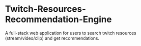 # Twitch-Resources-Recommendation-Engine
A full-stack web application for users to search twitch resources (stream/video/clip) and get recommendations. 
